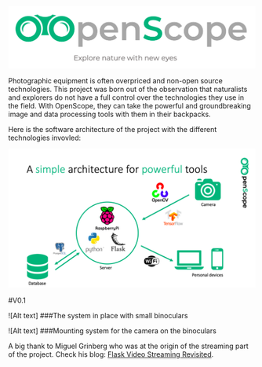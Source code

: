 ![Alt text](https://github.com/paullecomte07/OpenScope/blob/master/.rdm_pictures/logo.png)


Photographic equipment is often overpriced and non-open source technologies. This project was born out of the observation that naturalists and explorers do not have a full control over the technologies they use in the field.
With OpenScope, they can take the powerful and groundbreaking image and data processing tools with them in their backpacks.

Here is the software architecture of the project with the different technologies invovled:

![Alt text](https://github.com/paullecomte07/OpenScope/blob/master/.rdm_pictures/schema_of_the_project.png)


#V0.1

![Alt text]
###The system in place with small binoculars



![Alt text]
###Mounting system for the camera on the binoculars






A big thank to Miguel Grinberg who was at the origin of the streaming part of the project. Check his blog: [Flask Video Streaming Revisited](http://blog.miguelgrinberg.com/post/flask-video-streaming-revisited).
